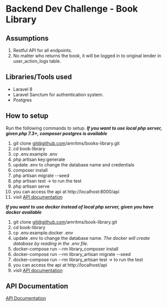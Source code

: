 # Backend Dev Challenge - Book Library

## Assumptions
1. Restful API for all endpoints.
1. No matter who returns the book, it will be logged in to original lender in user_action_logs table.

## Libraries/Tools used
* Laravel 8
* Laravel Sanctum for authentication system.
* Postgres

## How to setup
Run the following commands to setup.
***If you want to use local php server,  given php 7.3+, composer postgres is available***
1. git clone git@github.com/amritms/books-library.git
1. cd book-library
1. cp .env.example .env
1. php artisan key:generate
1. update .env to change the database name and credentials
1. composer install
1. php artisan migrate --seed
1. php artisan test -> to run the test
1. php artisan serve
1. you can access the api at http://localhost:8000/api
1. visit [API documentation](docs/API.md)

***If you want to use docker instead of local php server, given you have docker available***
1. git clone git@github.com/amritms/book-library.git
1. cd book-library
1. cp .env.example.docker .env
1. update .env to change the database name. *The docker will create database by reading in the .env file.* 
1. docker-compose run --rm library_composer install
1. docker-compose run --rm library_artisan migrate --seed
1. docker-compose run --rm library_artisan test -> to run the test
1. you can access the api at http://localhost/api
1. visit [API documentation](docs/API.md)

## API Documentation
[API Documentation](docs/API.md)
